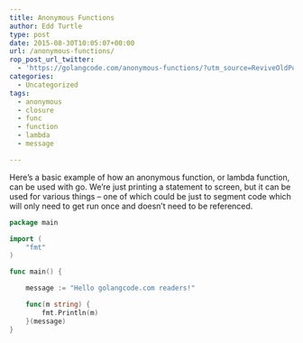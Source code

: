 ```yaml
---
title: Anonymous Functions
author: Edd Turtle
type: post
date: 2015-08-30T10:05:07+00:00
url: /anonymous-functions/
rop_post_url_twitter:
  - 'https://golangcode.com/anonymous-functions/?utm_source=ReviveOldPost&utm_medium=social&utm_campaign=ReviveOldPost'
categories:
  - Uncategorized
tags:
  - anonymous
  - closure
  - func
  - function
  - lambda
  - message

---
```

Here&#8217;s a basic example of how an anonymous function, or lambda function, can be used with go. We&#8217;re just printing a statement to screen, but it can be used for various things &#8211; one of which could be just to segment code which will only need to get run once and doesn&#8217;t need to be referenced.

```go
package main

import (
    "fmt"
)

func main() {

    message := "Hello golangcode.com readers!"

    func(m string) {
        fmt.Println(m)
    }(message)
}
```